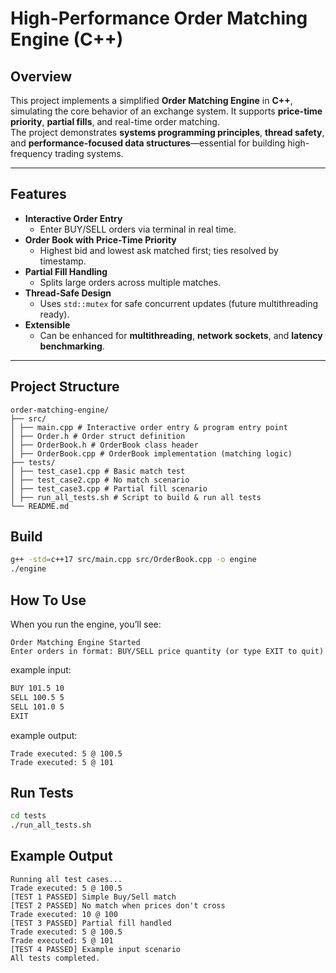 # High-Performance Order Matching Engine (C++)

## Overview
This project implements a simplified **Order Matching Engine** in **C++**, simulating the core behavior of an exchange system. It supports **price-time priority**, **partial fills**, and real-time order matching.  
The project demonstrates **systems programming principles**, **thread safety**, and **performance-focused data structures**—essential for building high-frequency trading systems.

---

## Features
- **Interactive Order Entry**  
  - Enter BUY/SELL orders via terminal in real time.
- **Order Book with Price-Time Priority**  
  - Highest bid and lowest ask matched first; ties resolved by timestamp.
- **Partial Fill Handling**  
  - Splits large orders across multiple matches.
- **Thread-Safe Design**  
  - Uses `std::mutex` for safe concurrent updates (future multithreading ready).
- **Extensible**  
  - Can be enhanced for **multithreading**, **network sockets**, and **latency benchmarking**.

---

## Project Structure
```text
order-matching-engine/
├── src/
│ ├── main.cpp # Interactive order entry & program entry point
│ ├── Order.h # Order struct definition
│ ├── OrderBook.h # OrderBook class header
│ ├── OrderBook.cpp # OrderBook implementation (matching logic)
├── tests/
│ ├── test_case1.cpp # Basic match test
│ ├── test_case2.cpp # No match scenario
│ ├── test_case3.cpp # Partial fill scenario
│ ├── run_all_tests.sh # Script to build & run all tests
└── README.md
```

## Build
```bash
g++ -std=c++17 src/main.cpp src/OrderBook.cpp -o engine
./engine
```
## How To Use
When you run the engine, you’ll see:
```
Order Matching Engine Started
Enter orders in format: BUY/SELL price quantity (or type EXIT to quit)
```
example input:
```bash
BUY 101.5 10
SELL 100.5 5
SELL 101.0 5
EXIT
```
example output:
```
Trade executed: 5 @ 100.5
Trade executed: 5 @ 101
```
>


## Run Tests
```bash
cd tests
./run_all_tests.sh
```

## Example Output
```
Running all test cases...
Trade executed: 5 @ 100.5
[TEST 1 PASSED] Simple Buy/Sell match
[TEST 2 PASSED] No match when prices don't cross
Trade executed: 10 @ 100
[TEST 3 PASSED] Partial fill handled
Trade executed: 5 @ 100.5
Trade executed: 5 @ 101
[TEST 4 PASSED] Example input scenario
All tests completed.
```
